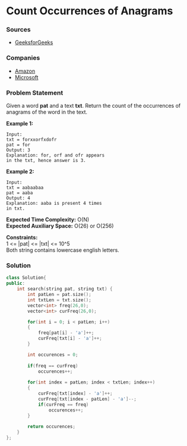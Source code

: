 # Count Occurrences of Anagrams

### Sources

* [GeeksforGeeks](https://practice.geeksforgeeks.org/problems/count-occurences-of-anagrams5839/1#)

### Companies

* [Amazon](../../company-based-lists/amazon.md)
* [Microsoft](../../company-based-lists/microsoft.md)

### Problem Statement

Given a word **pat** and a text **txt**. Return the count of the occurrences of anagrams of the word in the text.

**Example 1:**

```text
Input:
txt = forxxorfxdofr
pat = for
Output: 3
Explanation: for, orf and ofr appears
in the txt, hence answer is 3.
```

**Example 2:**

```text
Input:
txt = aabaabaa
pat = aaba
Output: 4
Explanation: aaba is present 4 times
in txt.
```

**Expected Time Complexity:** O\(N\)  
**Expected Auxiliary Space:** O\(26\) or O\(256\)

**Constraints:**  
 1 &lt;= \|pat\| &lt;= \|txt\| &lt;= 10^5  
 Both string contains lowercase english letters.

### Solution

```cpp
class Solution{
public:
	int search(string pat, string txt) {
	    int patLen = pat.size();
	    int txtLen = txt.size();
	    vector<int> freq(26,0);
	    vector<int> curFreq(26,0);

	    for(int i = 0; i < patLen; i++)
	    {
	        freq[pat[i] - 'a']++;
	        curFreq[txt[i] - 'a']++;
	    }

	    int occurences = 0;
        
        if(freq == curFreq)
            occurences++;
            
	    for(int index = patLen; index < txtLen; index++)
	    {
	        curFreq[txt[index] - 'a']++;
	        curFreq[txt[index - patLen] - 'a']--;
	        if(curFreq == freq)
	            occurences++;
	    }
	    
	    return occurences;
	}
};
```

